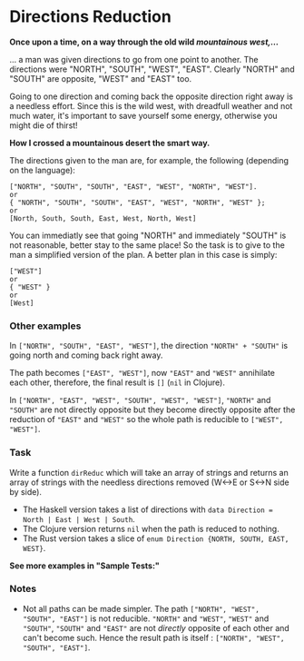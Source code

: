 # Directions Reduction
**Once upon a time, on a way through the old wild *mountainous west,…***

… a man was given directions to go from one point to another. The directions were "NORTH", "SOUTH", "WEST", "EAST". Clearly "NORTH" and "SOUTH" are opposite, "WEST" and "EAST" too.

Going to one direction and coming back the opposite direction right away is a needless effort. Since this is the wild west, with dreadfull weather and not much water, it's important to save yourself some energy, otherwise you might die of thirst!

**How I crossed a mountainous desert the smart way.**

The directions given to the man are, for example, the following (depending on the language):
```
["NORTH", "SOUTH", "SOUTH", "EAST", "WEST", "NORTH", "WEST"].
or
{ "NORTH", "SOUTH", "SOUTH", "EAST", "WEST", "NORTH", "WEST" };
or
[North, South, South, East, West, North, West]
```
You can immediatly see that going "NORTH" and immediately "SOUTH" is not reasonable, better stay to the same place! So the task is to give to the man a simplified version of the plan. A better plan in this case is simply:
```
["WEST"]
or
{ "WEST" }
or
[West]
```

### Other examples
In `["NORTH", "SOUTH", "EAST", "WEST"]`, the direction `"NORTH" + "SOUTH"` is going north and coming back right away.

The path becomes `["EAST", "WEST"]`, now `"EAST"` and `"WEST"` annihilate each other, therefore, the final result is `[]` (`nil` in Clojure).

In `["NORTH", "EAST", "WEST", "SOUTH", "WEST", "WEST"]`, `"NORTH"` and `"SOUTH"` are not directly opposite but they become directly opposite after the reduction of `"EAST"` and `"WEST"` so the whole path is reducible to `["WEST", "WEST"]`.

### Task
Write a function `dirReduc` which will take an array of strings and returns an array of strings with the needless directions removed (W<->E or S<->N side by side).

* The Haskell version takes a list of directions with `data Direction = North | East | West | South`.
* The Clojure version returns `nil` when the path is reduced to nothing.
* The Rust version takes a slice of `enum Direction {NORTH, SOUTH, EAST, WEST}`.

**See more examples in "Sample Tests:"**

### Notes
* Not all paths can be made simpler. The path `["NORTH", "WEST", "SOUTH", "EAST"]` is not reducible. `"NORTH"` and `"WEST"`, `"WEST"` and `"SOUTH"`, `"SOUTH"` and `"EAST"` are not *directly* opposite of each other and can't become such. Hence the result path is itself : `["NORTH", "WEST", "SOUTH", "EAST"]`.